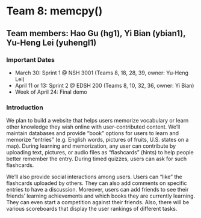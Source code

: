 # Team 8: memcpy()
## Team members: Hao Gu (hg1), Yi Bian (ybian1), Yu-Heng Lei (yuhengl1)

### Important Dates
- March 30: Sprint 1 @ NSH 3001 (Teams 8, 18, 28, 39, owner: Yu-Heng Lei)
- April 11 or 13: Sprint 2 @ EDSH 200 (Teams 8, 10, 32, 36, owner: Yi Bian)
- Week of April 24: Final demo

### Introduction
We plan to build a website that helps users memorize vocabulary or learn other knowledge they wish online with user-contributed content. We’ll maintain databases and provide “book” options for users to learn and memorize “entries” (e.g. English words, pictures of fruits, U.S. states on a map). During learning and memorization, any user can contribute by uploading text, pictures, or audio files as “flashcards” (hints) to help people better remember the entry. During timed quizzes, users can ask for such flashcards.
 
We’ll also provide social interactions among users. Users can “like” the flashcards uploaded by others. They can also add comments on specific entries to have a discussion. Moreover, users can add friends to see their friends’ learning achievements and which books they are currently learning. They can even start a competition against their friends. Also, there will be various scoreboards that display the user rankings of different tasks.
